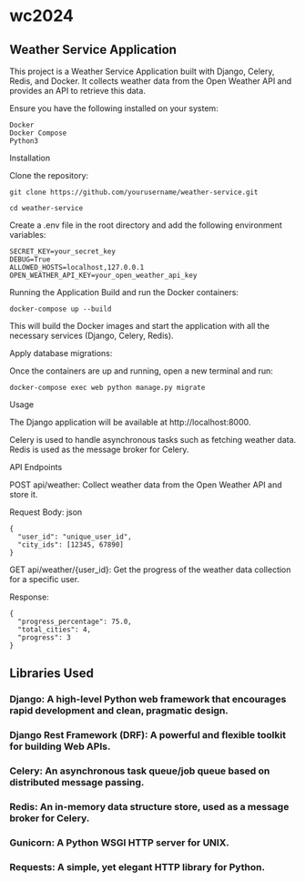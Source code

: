 # wc2024

## Weather Service Application

This project is a Weather Service Application built with Django, Celery, Redis, and Docker. 
It collects weather data from the Open Weather API and provides an API to retrieve this data.

Ensure you have the following installed on your system:
```
Docker
Docker Compose
Python3
```
Installation

Clone the repository:
```
git clone https://github.com/yourusername/weather-service.git
```
```
cd weather-service
```

Create a .env file in the root directory and add the following environment variables:

```
SECRET_KEY=your_secret_key
DEBUG=True
ALLOWED_HOSTS=localhost,127.0.0.1
OPEN_WEATHER_API_KEY=your_open_weather_api_key
```

Running the Application
Build and run the Docker containers:

```
docker-compose up --build
```


This will build the Docker images and start the application with all the necessary services (Django, Celery, Redis).

Apply database migrations:

Once the containers are up and running, open a new terminal and run:

```
docker-compose exec web python manage.py migrate
```

Usage

The Django application will be available at http://localhost:8000.

Celery is used to handle asynchronous tasks such as fetching weather data.
Redis is used as the message broker for Celery.

API Endpoints

POST api/weather: Collect weather data from the Open Weather API and store it.

Request Body:
json
```
{
  "user_id": "unique_user_id",
  "city_ids": [12345, 67890]
}
```

GET api/weather/{user_id}: Get the progress of the weather data collection for a specific user.

Response:
```
{
  "progress_percentage": 75.0,
  "total_cities": 4,
  "progress": 3
}
```

## Libraries Used

### Django: A high-level Python web framework that encourages rapid development and clean, pragmatic design.
### Django Rest Framework (DRF): A powerful and flexible toolkit for building Web APIs.
### Celery: An asynchronous task queue/job queue based on distributed message passing.
### Redis: An in-memory data structure store, used as a message broker for Celery.
### Gunicorn: A Python WSGI HTTP server for UNIX.
### Requests: A simple, yet elegant HTTP library for Python.
